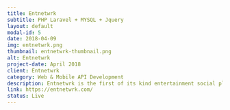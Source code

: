```yaml
---
title: Entnetwrk
subtitle: PHP Laravel + MYSQL + Jquery
layout: default
modal-id: 5
date: 2018-04-09
img: entnetwrk.png
thumbnail: entnetwrk-thumbnail.png
alt: Entnetwrk
project-date: April 2018
client: Entnetwrk
category: Web & Mobile API Development
description: Entnetwrk is the first of its kind entertainment social platform to bring people of entertainment industry and all those seeking to be a part of it under one roof.
link: https://entnetwrk.com/
status: Live
---
```


